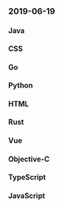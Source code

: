 ### 2019-06-19

#### Java

#### CSS

#### Go

#### Python

#### HTML

#### Rust

#### Vue

#### Objective-C

#### TypeScript

#### JavaScript
